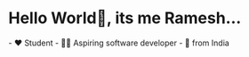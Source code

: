 <h1>Hello World👋, its me Ramesh...</h1>
- ❤️ Student
- 🧑‍💻 Aspiring software developer
- 💖 from India

<!---
rameshalagumalai/rameshalagumalai is a ✨ special ✨ repository because its `README.md` (this file) appears on your GitHub profile.
You can click the Preview link to take a look at your changes.
--->
